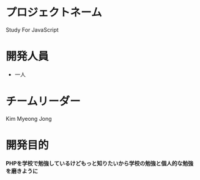  プロジェクトネーム
 =============

Study For JavaScript

 開発人員
 =============

- 一人 


チームリーダー
 =============
 
 Kim Myeong Jong
 
 
**開発目的**
 =============
 
**PHPを学校で勉強しているけどもっと知りたいから学校の勉強と個人的な勉強を磨きように**
 
